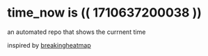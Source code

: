 # time_now is (( 1710637200038 ))

an automated repo that shows the currnent time

inspired by [breakingheatmap](https://github.com/breakingheatmap/breakingheatmap)